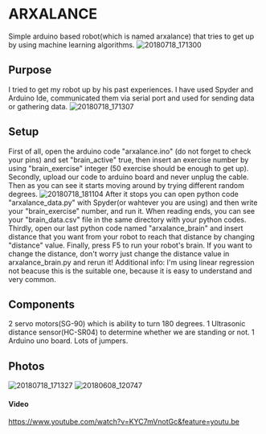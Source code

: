 # ARXALANCE
Simple arduino based robot(which is named arxalance) that tries to get up by using machine learning algorithms.
![20180718_171300](https://user-images.githubusercontent.com/30238276/42889628-901c7c18-8ab3-11e8-98ee-dfb35d298280.jpg)
## Purpose
I tried to get my robot up by his past experiences. I have used Spyder and Arduino Ide, communicated them via serial port and used for sending data or gathering data.
![20180718_171307](https://user-images.githubusercontent.com/30238276/42889910-297fccfc-8ab4-11e8-90eb-07ffc63ee45b.jpg)
## Setup
First of all, open the arduino code "arxalance.ino" (do not forget to check your pins) and set "brain_active" true, then insert an exercise number by using "brain_exercise" integer (50 exercise should be enough to get up).
Secondly, upload our code to arduino board and never unplug the cable. Then as you can see it starts moving around by trying different random degrees.
![20180718_181104](https://user-images.githubusercontent.com/30238276/42890745-427f6166-8ab6-11e8-9eda-48fe709eaf48.jpg)
After it stops you can open python code "arxalance_data.py" with Spyder(or wahtever you are using) and then write your "brain_exercise" number, and run it.
When reading ends, you can see your "brain_data.csv" file in the same directory with your python codes.
Thirdly, open our last python code named "arxalance_brain" and insert distance that you want from your robot to reach that distance by changing "distance" value.
Finally, press F5 to run your robot's brain. If you want to change the distance, don't worry just change the distance value in arxalance_brain.py and rerun it!
Additional info: I'm using linear regression not beacuse this is the suitable one, because it is easy to understand and very common.

## Components
2 servo motors(SG-90) which is ability to turn 180 degrees.
1 Ultrasonic distance sensor(HC-SR04) to determine whether we are standing or not.
1 Arduino uno board.
Lots of jumpers.

## Photos
![20180718_171327](https://user-images.githubusercontent.com/30238276/42889921-2d941b68-8ab4-11e8-9c6b-d4d358461e38.jpg)
![20180608_120747](https://user-images.githubusercontent.com/30238276/42889923-2ee005e0-8ab4-11e8-993e-828e09d34f50.jpg)

#### Video
https://www.youtube.com/watch?v=KYC7mVnotGc&feature=youtu.be
